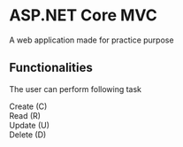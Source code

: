 # ASP.NET Core MVC

A web application made for practice purpose

## Functionalities

The user can perform following task

Create (C) \
Read (R) \
Update (U) \
Delete (D)

